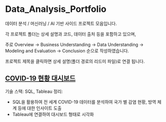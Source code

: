 # Data_Analysis_Portfolio
데이터 분석 / 머신러닝 / AI 기반 사이드 프로젝트 모음입니다.

각 프로젝트 폴더는 상세 설명과 코드, 데이터 출처 등을 포함하고 있으며, 

주로 Overview -> Business Understanding -> Data Understanding -> Modeling and Evaluation -> Conclusion 순으로 작성하였습니다.

프로젝트 제목을 클릭하면 상세 설명(폴더 경로의 리드미 파일)로 연결 됩니다.

## [COVID-19 현황 대시보드](https://github.com/kosonkh7/Data_Analysis_Portfolio/tree/main/COVID19-Stats-Dashboard)
기술 스택: SQL, Tableau
정리: 
- SQL을 활용하여 전 세계 COVID-19 데이터를 분석하여 국가 별 감염 현황, 방역 체계 등에 대한 인사이트 도출
- Tableau에 연결하여 대시보드 형태로 시각화


## 
